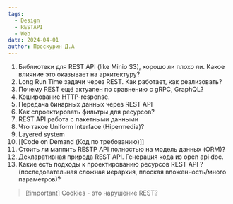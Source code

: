 ```yaml
---
tags:
  - Design
  - RESTAPI
  - Web
date: 2024-04-01
author: Проскурин Д.А
---
```

1. Библиотеки для REST API (like Minio S3), хорошо ли плохо ли. Какое влияние это оказывает на архитектуру?
2. Long Run Time задачи через REST. Как работает, как реализовать?
3. Почему REST ещё актуален по сравнению с gRPC, GraphQL?
4. Кэширование HTTP-response.
5. Передача бинарных данных через REST API
6. Как спроектировать фильтры для ресурсов?
7. REST API работа с пакетными данными
8. Что такое Uniform Interface (Hipermedia)?
9. Layered system
10. [[Code on Demand (Код по требованию)]]
11. Стоить ли маппить RESTP API полностью на модель данных (ORM)?
12. Декларативная природа REST API. Генерация кода из open api doc.
13. Какие есть подходы к проектированию ресурсов REST API ? (последовательная сложная иерархия, плоская вложенность/много параметров)?

>[!important] Cookies - это нарушение REST?

